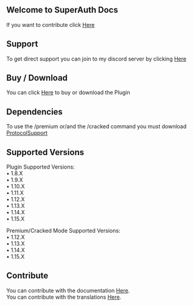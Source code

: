 ## Welcome to SuperAuth Docs

If you want to contribute click [Here](https://github.com/SuperAuth/docs)

## Support

To get direct support you can join to my discord server by clicking [Here](https://theprogramsrc.xyz/discord)

## Buy / Download

You can click [Here](https://songoda.com/marketplace/product/255) to buy or download the Plugin

## Dependencies

To use the /premium or/and the /cracked command you must download [ProtocolSupport](http://protocol.support)

## Supported Versions

Plugin Supported Versions:<br>
• 1.8.X<br>
• 1.9.X<br>
• 1.10.X<br>
• 1.11.X<br>
• 1.12.X<br>
• 1.13.X<br>
• 1.14.X<br>
• 1.15.X<br>

Premium/Cracked Mode Supported Versions:<br>
• 1.12.X<br>
• 1.13.X<br>
• 1.14.X<br>
• 1.15.X<br>

## Contribute
You can contribute with the documentation [Here](https://github.com/SuperAuth/Docs).<br>
You can contribute with the translations [Here](https://github.com/TheProgramSrc/PluginsResources/tree/master/superauth).

